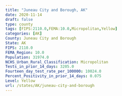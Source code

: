 ```yaml
---
title: "Juneau City and Borough, AK"
date: 2020-11-14
draft: false
type: county
tags: [FIPS:2110.0,FEMA:10.0,Micropolitan,Yellow]
categories: [AK]
County: Juneau City and Borough
State: AK
FIPS: 2110.0
FEMA_Region: 10.0
Population: 31974.0
NCHS_Urban_Rural_Classification: Micropolitan
Tests_in_prior_14_days: 3205.0
Fourteen_day_test_rate_per_100000: 10024.0
Percent_Positivity_in_prior_14_days: 0.075
Level: Yellow
url: /states/AK/juneau-city-and-borough
---
```



